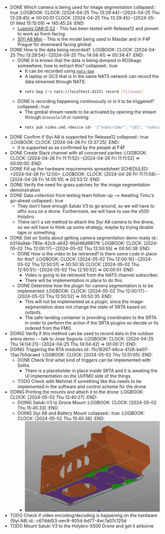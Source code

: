 - DONE Which camera is being used for image segmentation
  collapsed:: true
  :LOGBOOK:
  CLOCK: [2024-04-25 Thu 13:29:44]--[2024-04-25 Thu 13:29:45] =>  00:00:01
  CLOCK: [2024-04-25 Thu 13:29:45]--[2024-05-01 Wed 15:15:09] =>  145:45:24
  :END:
	- [Luxonis OAK-D S2](https://shop.luxonis.com/products/oak-d-s2?variant=42455432233183) - This has been tested with Release12 and proven to work as front-facing.
	- [SIYI A8 Mini](https://shop.siyi.biz/products/siyi-a8-mini) - This is the model being used in Masdar and in F4F Prague for downward facing gimbal.
- DONE How is the data being recorded?
  :LOGBOOK:
  CLOCK: [2024-04-25 Thu 13:29:54]--[2024-04-25 Thu 14:04:41] =>  00:34:47
  :END:
	- DONE It is known that the data is being dumped in ROSbags somewhere, how to extract this?
	  collapsed:: true
		- It can be recorded using [`nats-bag`](https://github.com/tiiuae/nats-bag)
		- A laptop or GCS that is in the same NATS network can record the data streamed through NATS.
		- ```bash
		  nats-bag [-s nats://localhost:4222] record [filename]
		  ```
	- DONE Is recording happening continuously or is it to be triggered?
	  collapsed:: true
		- The gimbal stream needs to be activated by opening the stream through `dronsole` UI or running:
		- ```bash
		  nats pub video.cmd.<device-id> '{"subscriber": "id1", "subscribe":true}'
		  ```
- DONE Confirm if Siyi A8 is supported for Release12
  collapsed:: true
  :LOGBOOK:
  CLOCK: [2024-04-26 Fri 13:37:25]
  :END:
	- It is supported as as confirmed by the people at F4F
- DONE Create Slack channel with all concerned parties
  :LOGBOOK:
  CLOCK: [2024-04-26 Fri 11:11:52]--[2024-04-26 Fri 11:11:52] =>  00:00:00
  :END:
- DONE Fill up the hardware requirements spreadsheet
  SCHEDULED: <2024-04-26 Fri 12:00>
  :LOGBOOK:
  CLOCK: [2024-04-26 Fri 11:11:58]--[2024-04-26 Fri 14:05:10] =>  02:53:12
  :END:
- DONE Verify the need for grass patches for the image segmentation demonstration
- DONE Data collection from testing team follow-up --> Awaiting Tintu's go-ahead
  collapsed:: true
	- They don't have enough Saluki V3 to go around, so we will have to affix ours on a drone. Furthermore, we will have to use the x500 Holybro.
	- There isn't a set method to attach the Siyi A8 camera to the drone, so we will have to think up some strategy, maybe by trying double tape or something.
- DONE Get on Solita about getting camera segmentation demo ready
  id:: b314a9ab-785e-42c9-a642-90a146d98179
  :LOGBOOK:
  CLOCK: [2024-05-02 Thu 12:00:17]--[2024-05-02 Thu 12:50:55] =>  00:50:38
  :END:
	- DONE How is the video to be retrieved? Is there some code in place for this?
	  :LOGBOOK:
	  CLOCK: [2024-05-02 Thu 12:00:16]--[2024-05-02 Thu 12:50:51] =>  00:50:35
	  CLOCK: [2024-05-02 Thu 12:50:51]--[2024-05-02 Thu 12:50:52] =>  00:00:01
	  :END:
		- Video is going to be retrieved from the NATS channel subscriber.
		- There will be implementation in place to do this.
	- DONE Determine how the plugin for camera segmentation is to be implemented
	  :LOGBOOK:
	  CLOCK: [2024-05-02 Thu 12:00:17]--[2024-05-02 Thu 12:50:52] =>  00:50:35
	  :END:
		- This will not be implemented as a plugin, since the image-segmentation does not change the state of SRTA based on outputs.
		- The safe-landing container is providing coordinates to the SRTA in order to perform the action if the SRTA plugins so decide or its ordered from the FMO.
- DOING Verify if this method can be used to record data in the outdoor arena demo -- talk to Jose Segovia
  :LOGBOOK:
  CLOCK: [2024-04-25 Thu 14:04:21]--[2024-04-25 Thu 14:04:42] =>  00:00:21
  :END:
- DOING Triggering the RTA modules
  id:: f5c16267-b6ca-4126-be07-13ac7b5dcaed
  :LOGBOOK:
  CLOCK: [2024-05-02 Thu 13:51:05]
  :END:
	- DONE Check first what kind of triggers can be implemented with Solita.
		- There is a placeholder in place inside SRTA and it is awaiting the UI implementation on the UI/FMO side of the things.
	- TODO Check with Mehmet if something like this needs to be implemented in the software and control scheme for the drone
- DOING Printing the mounts and attach it to the drone
  :LOGBOOK:
  CLOCK: [2024-05-02 Thu 12:40:27]
  :END:
	- DOING Saluki V3 to Drone Mount
	  :LOGBOOK:
	  CLOCK: [2024-05-02 Thu 15:45:33]
	  :END:
	- DOING Siyi A8 and Battery Mount
	  collapsed:: true
	  :LOGBOOK:
	  CLOCK: [2024-05-02 Thu 15:45:36]
	  :END:
		- ![mounting_siyia8.JPG](../assets/mounting_siyia8_1714639504791_0.JPG)
- TODO Check if video encoding/decoding is happening on the hardware (Siyi A8)
  id:: c67ddd53-eec8-405d-bd77-4ec7a07c120d
- TODO Mount Saluki V3 to the Holybro-X500 Drone and get it airborne